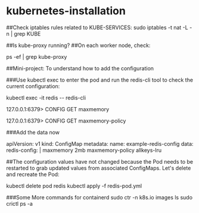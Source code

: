 # kubernetes-installation

##Check iptables rules related to KUBE-SERVICES:
sudo iptables -t nat -L -n | grep KUBE


##Is kube-proxy running?
##On each worker node, check:


ps -ef | grep kube-proxy


##Mini-project: To understand how to add the configuration

###Use kubectl exec to enter the pod and run the redis-cli tool to check the current configuration:

kubectl exec -it redis -- redis-cli

127.0.0.1:6379> CONFIG GET maxmemory

127.0.0.1:6379> CONFIG GET maxmemory-policy

###Add the data now

apiVersion: v1
kind: ConfigMap
metadata:
  name: example-redis-config
data:
  redis-config: |
    maxmemory 2mb
    maxmemory-policy allkeys-lru    

##The configuration values have not changed because the Pod needs to be restarted to grab updated values from associated ConfigMaps. Let's delete and recreate the Pod:

kubectl delete pod redis
kubectl apply -f redis-pod.yml

###Some More commands for containerd
sudo ctr -n k8s.io images ls
sudo crictl ps -a
